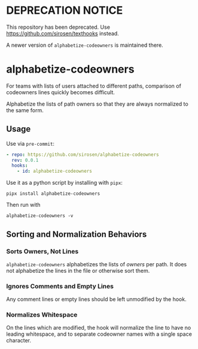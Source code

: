 # DEPRECATION NOTICE

This repository has been deprecated. Use https://github.com/sirosen/texthooks instead.

A newer version of `alphabetize-codeowners` is maintained there.

# alphabetize-codeowners

For teams with lists of users attached to different paths, comparison of
codeowners lines quickly becomes difficult.

Alphabetize the lists of path owners so that they are always normalized to the
same form.

## Usage

Use via `pre-commit`:

```yaml
- repo: https://github.com/sirosen/alphabetize-codeowners
  rev: 0.0.1
  hooks:
    - id: alphabetize-codeowners
```

Use it as a python script by installing with `pipx`:

```
pipx install alphabetize-codeowners
```

Then run with

```
alphabetize-codeowners -v
```

## Sorting and Normalization Behaviors

### Sorts Owners, Not Lines

`alphabetize-codeowners` alphabetizes the lists of *owners* per path.
It does not alphabetize the lines in the file or otherwise sort them.

### Ignores Comments and Empty Lines

Any comment lines or empty lines should be left unmodified by the hook.

### Normalizes Whitespace

On the lines which are modified, the hook will normalize the line to have no
leading whitespace, and to separate codeowner names with a single space
character.
